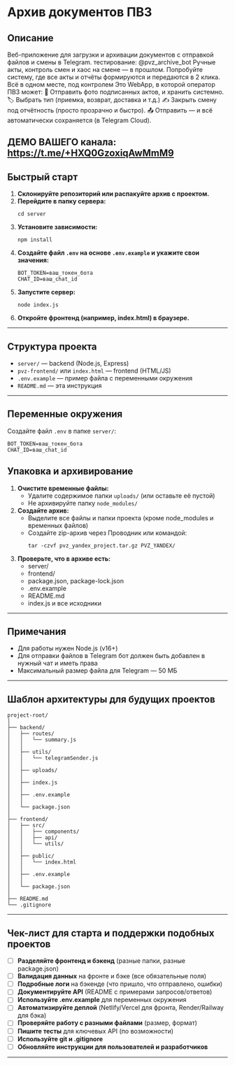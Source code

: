 # Архив документов ПВЗ

## Описание

Веб-приложение для загрузки и архивации документов с отправкой файлов и смены в Telegram.
тестирование: @pvz_archive_bot
Ручные акты, контроль смен и хаос на смене — в прошлом.
Попробуйте систему, где все акты и отчёты формируются и передаются в 2 клика.
Всё в одном месте, под контролем
Это WebApp, в которой оператор ПВЗ может:
📸 Отправить фото подписанных актов, и хранить системно.
🏷 Выбрать тип (приемка, возврат, доставка и т.д.)
✍️  Закрыть смену под отчётность (просто прозрачно и быстро). 
📤 Отправить — и всё автоматически сохраняется (в Telegram Cloud).

ДЕМО ВАШЕГО канала: https://t.me/+HXQ0GzoxiqAwMmM9
---

## Быстрый старт

1. **Склонируйте репозиторий или распакуйте архив с проектом.**
2. **Перейдите в папку сервера:**
   ```
   cd server
   ```
3. **Установите зависимости:**
   ```
   npm install
   ```
4. **Создайте файл `.env` на основе `.env.example` и укажите свои значения:**
   ```
   BOT_TOKEN=ваш_токен_бота
   CHAT_ID=ваш_chat_id
   ```
5. **Запустите сервер:**
   ```
   node index.js
   ```
6. **Откройте фронтенд (например, index.html) в браузере.**

---

## Структура проекта

- `server/` — backend (Node.js, Express)
- `pvz-frontend/` или `index.html` — frontend (HTML/JS)
- `.env.example` — пример файла с переменными окружения
- `README.md` — эта инструкция

---

## Переменные окружения

Создайте файл `.env` в папке `server/`:
```
BOT_TOKEN=ваш_токен_бота
CHAT_ID=ваш_chat_id
```

## Упаковка и архивирование

1. **Очистите временные файлы:**
   - Удалите содержимое папки `uploads/` (или оставьте её пустой)
   - Не архивируйте папку `node_modules/`
2. **Создайте архив:**
   - Выделите все файлы и папки проекта (кроме node_modules и временных файлов)
   - Создайте zip-архив через Проводник или командой:
     ```
     tar -czvf pvz_yandex_project.tar.gz PVZ_YANDEX/
     ```
3. **Проверьте, что в архиве есть:**
   - server/
   - frontend/
   - package.json, package-lock.json
   - .env.example
   - README.md
   - index.js и все исходники

---

## Примечания

- Для работы нужен Node.js (v16+)
- Для отправки файлов в Telegram бот должен быть добавлен в нужный чат и иметь права
- Максимальный размер файла для Telegram — 50 МБ

---

## Шаблон архитектуры для будущих проектов

```
project-root/
│
├── backend/
│   ├── routes/
│   │   └── summary.js
│   │
│   ├── utils/
│   │   └── telegramSender.js
│   │
│   ├── uploads/
│   │
│   ├── index.js
│   │
│   ├── .env.example
│   │
│   └── package.json
│
├── frontend/
│   ├── src/
│   │   ├── components/
│   │   ├── api/
│   │   └── utils/
│   │
│   ├── public/
│   │   └── index.html
│   │
│   ├── .env.example
│   │
│   └── package.json
│
├── README.md
└── .gitignore
```

---

## Чек-лист для старта и поддержки подобных проектов

- [ ] **Разделяйте фронтенд и бэкенд** (разные папки, разные package.json)
- [ ] **Валидация данных** на фронте и бэке (все обязательные поля)
- [ ] **Подробные логи** на бэкенде (что пришло, что отправлено, ошибки)
- [ ] **Документируйте API** (README с примерами запросов/ответов)
- [ ] **Используйте .env.example** для переменных окружения
- [ ] **Автоматизируйте деплой** (Netlify/Vercel для фронта, Render/Railway для бэка)
- [ ] **Проверяйте работу с разными файлами** (размер, формат)
- [ ] **Пишите тесты** для ключевых API (по возможности)
- [ ] **Используйте git и .gitignore**
- [ ] **Обновляйте инструкции для пользователей и разработчиков**

---
